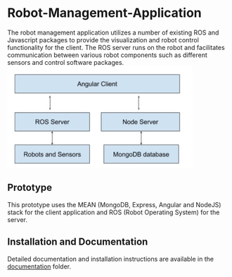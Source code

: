 # Robot-Management-Application
The robot management application utilizes a number of existing ROS and Javascript packages to provide the visualization and robot control functionality for the client.
The ROS server runs on the robot and facilitates communication between various robot components such as different sensors and control software packages.
![alt text](/documentation/overall.jpg)
## Prototype
This prototype uses the MEAN (MongoDB, Express, Angular and NodeJS) stack for the client application and ROS (Robot Operating System) for the server.
## Installation and Documentation
Detailed documentation and installation instructions are available in the [documentation](/documentation) folder.

